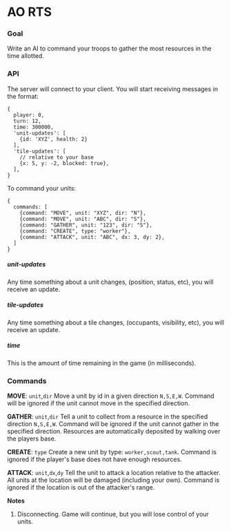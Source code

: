 AO RTS
======



### Goal

Write an AI to command your troops to gather the most resources in the time allotted.

### API

The server will connect to your client. You will start receiving messages in the format:


    {
      player: 0,
      turn: 12,
      time: 300000,
      'unit-updates': [
        {id: 'XYZ', health: 2}
      ],
      'tile-updates': [
        // relative to your base
        {x: 5, y: -2, blocked: true},
      ],
    }
    
To command your units:


    {
      commands: [
        {command: "MOVE", unit: "XYZ", dir: "N"},
        {command: "MOVE", unit: "ABC", dir: "S"},
        {command: "GATHER", unit: "123", dir: "S"},
        {command: "CREATE", type: "worker"},
        {command: "ATTACK", unit: "ABC", dx: 3, dy: 2},
      ]
    }


##### unit-updates
Any time something about a unit changes, (position, status, etc), you will receive an update.

##### tile-updates
Any time something about a tile changes, (occupants, visibility, etc), you will receive an update.

##### time
This is the amount of time remaining in the game (in milliseconds). 


### Commands

__MOVE__: `unit`,`dir` Move a unit by id in a given direction `N,S,E,W`. Command will be ignored if the unit cannot move in the specified direction.

__GATHER__: `unit`,`dir` Tell a unit to collect from a resource in the specified direction `N,S,E,W`. Command will be ignored if the unit cannot gather in the specified direction. Resources are automatically deposited by walking over the players base.

__CREATE__: `type` Create a new unit by type: `worker,scout,tank`. Command is ignored if the player's base does not have enough resources.

__ATTACK__: `unit`,`dx`,`dy` Tell the unit to attack a location relative to the attacker. All units at the location will be damaged (including your own). Command is ignored if the location is out of the attacker's range.

**Notes**

1. Disconnecting. Game will continue, but you will lose control of your units.
